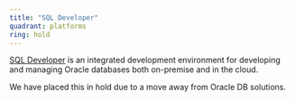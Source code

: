 ```yaml
---
title: "SQL Developer"
quadrant: platforms
ring: hold
---
```


[SQL Developer](https://www.oracle.com/database/sqldeveloper/) is an integrated
development environment for developing and managing Oracle databases both
on-premise and in the cloud.

We have placed this in hold due to a move away from Oracle DB solutions.

